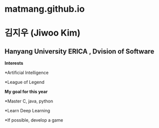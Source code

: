 # matmang.github.io
 김지우 (Jiwoo Kim) 
=============
Hanyang University ERICA , Dvision of Software
---
**Interests**

*Artificial Intelligence

*League of Legend

**My goal for this year**

*Master C, java, python

*Learn Deep Learning

*If possible, develop a game
